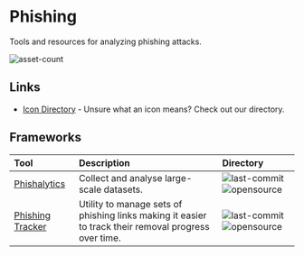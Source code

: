 # Phishing

Tools and resources for analyzing phishing attacks.

![asset-count](https://img.shields.io/badge/Tools%20%26%20Resources%20Availalbe-2-947cb0?style=for-the-badge)

## Links <!-- {docsify-ignore} -->

- [Icon Directory](../ICONS.md) - Unsure what an icon means? Check out our directory.

## Frameworks

| Tool | Description | Directory |
| :--- | :--- | :--- |
| [Phishalytics](https://github.com/sjbell/phishalytics) | Collect and analyse large-scale datasets. | ![last-commit](https://img.shields.io/github/last-commit/sjbell/phishalytics?color=947cb0&style=flat-square) ![opensource](https://raw.githubusercontent.com/InfosecHouse/InfosecHouse/main/docs/icons/opensource.png) |
| [Phishing Tracker](https://github.com/ndejong/phishing-tracker) | Utility to manage sets of phishing links making it easier to track their removal progress over time. | ![last-commit](https://img.shields.io/github/last-commit/ndejong/phishing-tracker?color=947cb0&style=flat-square) ![opensource](https://raw.githubusercontent.com/InfosecHouse/InfosecHouse/main/docs/icons/opensource.png) |

